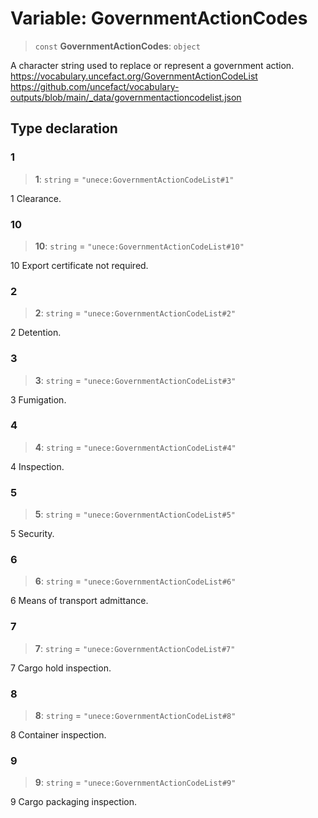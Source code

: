 # Variable: GovernmentActionCodes

> `const` **GovernmentActionCodes**: `object`

A character string used to replace or represent a government action.
https://vocabulary.uncefact.org/GovernmentActionCodeList
https://github.com/uncefact/vocabulary-outputs/blob/main/_data/governmentactioncodelist.json

## Type declaration

### 1

> **1**: `string` = `"unece:GovernmentActionCodeList#1"`

1 Clearance.

### 10

> **10**: `string` = `"unece:GovernmentActionCodeList#10"`

10 Export certificate not required.

### 2

> **2**: `string` = `"unece:GovernmentActionCodeList#2"`

2 Detention.

### 3

> **3**: `string` = `"unece:GovernmentActionCodeList#3"`

3 Fumigation.

### 4

> **4**: `string` = `"unece:GovernmentActionCodeList#4"`

4 Inspection.

### 5

> **5**: `string` = `"unece:GovernmentActionCodeList#5"`

5 Security.

### 6

> **6**: `string` = `"unece:GovernmentActionCodeList#6"`

6 Means of transport admittance.

### 7

> **7**: `string` = `"unece:GovernmentActionCodeList#7"`

7 Cargo hold inspection.

### 8

> **8**: `string` = `"unece:GovernmentActionCodeList#8"`

8 Container inspection.

### 9

> **9**: `string` = `"unece:GovernmentActionCodeList#9"`

9 Cargo packaging inspection.
